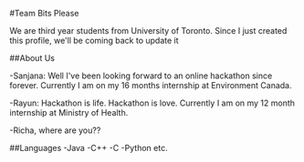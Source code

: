 #Team Bits Please

We are third year students from University of Toronto. Since I just created this profile, we'll be coming back to update it

##About Us

-Sanjana: Well I've been looking forward to an online hackathon since forever. Currently I am on my 16 months internship at 
Environment Canada.

-Rayun: Hackathon is life. Hackathon is love. Currently I am on my 12 month internship at Ministry of Health.

-Richa, where are you??

##Languages
-Java
-C++
-C
-Python
etc.
